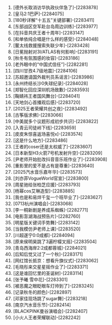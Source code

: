 
1. [德外长取消访华执政伙伴急了]-[2283878]
1. [皇马2:1巴萨]-[2284075]
1. [180秒详解“十五五”关键部署]-[2283411]
1. [东部战区空军赴台岛周边训练]-[2283977]
1. [在抖音共庆王者十周年]-[2283147]
1. [和单依纯合唱是什么样的感受]-[2284048]
1. [鳌太线救援搜索失联少年]-[2283428]
1. [日冕抛射对3I/ATLAS有何影响]-[2283191]
1. [秋冬有氛围感的妆容]-[2283186]
1. [老外眼中的“中国式信任”]-[2282281]
1. [四川甘孜4.7级地震]-[2284106]
1. [苏超邀请国外裁判员系谣言]-[2283986]
1. [永州终结长沙0失球纪录]-[2284028]
1. [郑智化回应深圳机场致歉]-[2283593]
1. [鞠婧祎王者国风舞台]-[2284041]
1. [天地剑心首播观后感]-[2283720]
1. [2025王者荣耀共创之夜]-[2283492]
1. [古筝版求佛]-[2283066]
1. [中美就多个议题形成初步共识]-[2283822]
1. [入青云司徒岭下线]-[2283659]
1. [皮皮朱惊喜返场喜悦x]-[2283574]
1. [这是什么地方]-[2283486]
1. [王者的coser还是太权威了]-[2283607]
1. [日本新型H3火箭7号机发射升空]-[2283209]
1. [尹老师开始批改抖音音乐班作业了]-[2283908]
1. [重影里的爱不是占有是尊重]-[2283640]
1. [2025汽水音乐嘉年华]-[2283573]
1. [刘亦菲VogueWorld官宣]-[2283800]
1. [周星驰给张柏芝应援]-[2283793]
1. [杨幂cos艾琳造型]-[2283885]
1. [我也是和易烊千玺一个班毕业了]-[2283627]
1. [0713杭州演唱会]-[2283068]
1. [李一桐新剧是养成系蜘蛛]-[2282771]
1. [电影澎湖海战预告片]-[2282760]
1. [明星版关键词手势舞]-[2283142]
1. [当我模仿尹老师上课]-[2283520]
1. [川超遂宁0:0成都]-[2284094]
1. [原来侯明昊跳了3遍柠檬叉摇]-[2283504]
1. [青岛西海岸2:2成都蓉城]-[2284021]
1. [后知后觉又过了一个秋]-[2283171]
1. [网红馆长抵京：想看升旗仪式]-[2283062]
1. [毛晓彤来交星星摇作业了]-[2283371]
1. [这是谁回忆里的圣诞树]-[2283114]
1. [张予曦 雪中花]-[2283301]
1. [被恶魔之眼眨眼车灯帅到了]-[2283245]
1. [记录秋冬的颜色]-[2282897]
1. [邓家佳现场跳了sugar舞]-[2283218]
1. [南京汽水音乐节]-[2282414]
1. [BLACKPINK曼谷演唱会]-[2282407]
1. [小火人王者荣耀联动]-[2282242]
